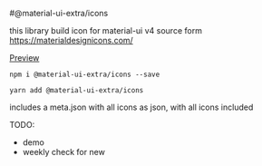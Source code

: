 #@material-ui-extra/icons

this library build icon for material-ui v4
source form https://materialdesignicons.com/

<a href="https://mansi1.github.io/mdi-react-icons/">Preview</a>

`npm i @material-ui-extra/icons --save`

`yarn add @material-ui-extra/icons`

includes a meta.json with all icons as json, with all icons included

TODO: 
- demo
- weekly check for new



